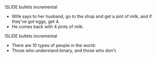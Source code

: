 !SLIDE bullets incremental
* Wife says to her husband, go to the shop and get a pint of milk, and
  if they've got eggs, get 4.
* He comes back with 4 pints of milk.

!SLIDE bullets incremental
* There are 10 types of people in the world:
* Those who understand binary, and those who don't.
